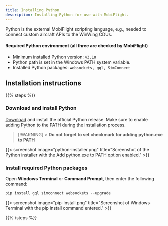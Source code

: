 ```yaml
---
title: Installing Python
description: Installing Python for use with MobiFlight.
---
```


Python is the external MobiFlight scripting language, e.g., needed to connect custom aircraft APIs to the WinWing CDUs.

#### Required Python environment (all three are checked by MobiFlight)

- Minimum installed Python version: `v3.10`
- Python path is set in the Windows PATH system variable.
- Installed Python packages: `websockets, gql, SimConnect`

## Installation instructions

{{% steps %}}

### Download and install Python

[Download](https://www.python.org/downloads/) and install the official Python release. Make sure to enable adding Python to the PATH during the installation process.

> [!WARNING] > **Do not forget to set checkmark for adding python.exe to PATH**

{{< screenshot image="python-installer.png" title="Screenshot of the Python installer with the Add python.exe to PATH option enabled." >}}

### Install required Python packages

Open **Windows Terminal** or **Command Prompt**, then enter the following command:

```powershell
pip install gql simconnect websockets --upgrade
```

{{< screenshot image="pip-install.png" title="Screenshot of Windows Terminal with the pip install command entered." >}}

{{% /steps %}}
